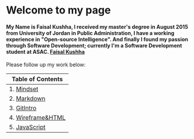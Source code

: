# Welcome to my page
#### My Name is Faisal Kushha, I received my master's degree in August 2015 from University of Jordan in Public Administration, I have a working experience in "Open-source Intelligence". And finally I found my passion through Software Development; currently I'm a Software Development student at ASAC. [Faisal Kushha](https://github.com/Faisal-Kushha)

Please follow up my work below:

| Table of Contents       |
| -------------- |
| 1. [Mindset](Mindset) | 
| 2. [Markdown](Markdown)   |
| 3. [GitIntro](GitIntro)   |
| 4. [Wireframe&HTML](Wireframe&HTML)|
| 5. [JavaScript](JavaScript)      |

